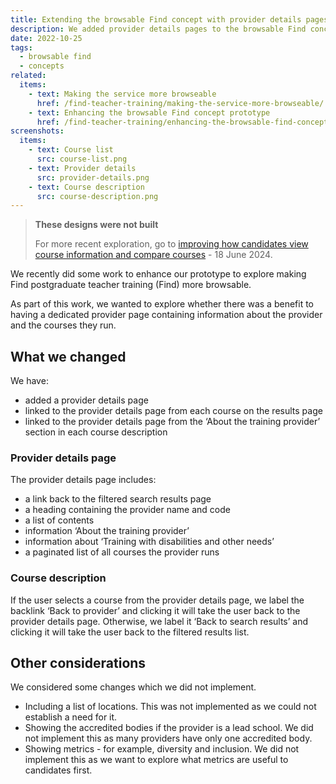 ```yaml
---
title: Extending the browsable Find concept with provider details pages
description: We added provider details pages to the browsable Find concept to make it easier for users to find information about a provider and their courses
date: 2022-10-25
tags:
  - browsable find
  - concepts
related:
  items:
    - text: Making the service more browseable
      href: /find-teacher-training/making-the-service-more-browseable/
    - text: Enhancing the browsable Find concept prototype
      href: /find-teacher-training/enhancing-the-browsable-find-concept-prototype/
screenshots:
  items:
    - text: Course list
      src: course-list.png
    - text: Provider details
      src: provider-details.png
    - text: Course description
      src: course-description.png
---
```


> **These designs were not built**
>
> For more recent exploration, go to [improving how candidates view course information and compare courses](/find-teacher-training/improving-course-pages/) - 18 June 2024.

We recently did some work to enhance our prototype to explore making Find postgraduate teacher training (Find) more browsable.

As part of this work, we wanted to explore whether there was a benefit to having a dedicated provider page containing information about the provider and the courses they run.

## What we changed

We have:

- added a provider details page
- linked to the provider details page from each course on the results page
- linked to the provider details page from the ‘About the training provider’ section in each course description

### Provider details page

The provider details page includes:

- a link back to the filtered search results page
- a heading containing the provider name and code
- a list of contents
- information ‘About the training provider’
- information about ‘Training with disabilities and other needs’
- a paginated list of all courses the provider runs

### Course description

If the user selects a course from the provider details page, we label the backlink ‘Back to provider’ and clicking it will take the user back to the provider details page. Otherwise, we label it ‘Back to search results’ and clicking it will take the user back to the filtered results list.

## Other considerations

We considered some changes which we did not implement.

- Including a list of locations. This was not implemented as we could not establish a need for it.
- Showing the accredited bodies if the provider is a lead school. We did not implement this as many providers have only one accredited body.
- Showing metrics - for example, diversity and inclusion. We did not implement this as we want to explore what metrics are useful to candidates first.
